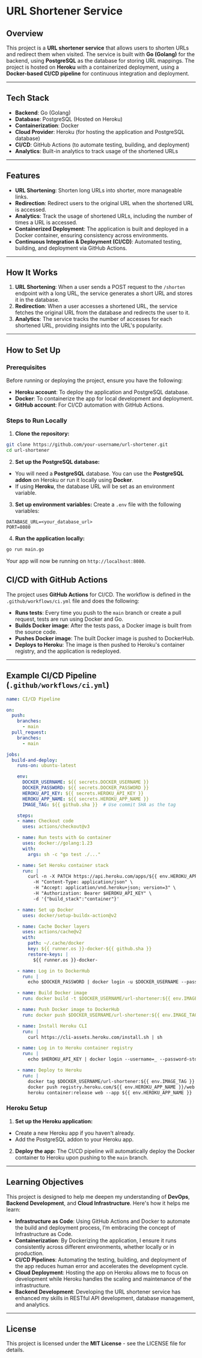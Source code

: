 # URL Shortener Service

## Overview

This project is a **URL shortener service** that allows users to shorten URLs and redirect them when visited. The service is built with **Go (Golang)** for the backend, using **PostgreSQL** as the database for storing URL mappings. The project is hosted on **Heroku** with a containerized deployment, using a **Docker-based CI/CD pipeline** for continuous integration and deployment.

---

## Tech Stack

- **Backend**: Go (Golang)
- **Database**: PostgreSQL (Hosted on Heroku)
- **Containerization**: Docker
- **Cloud Provider**: Heroku (for hosting the application and PostgreSQL database)
- **CI/CD**: GitHub Actions (to automate testing, building, and deployment)
- **Analytics**: Built-in analytics to track usage of the shortened URLs

---

## Features

- **URL Shortening**: Shorten long URLs into shorter, more manageable links.
- **Redirection**: Redirect users to the original URL when the shortened URL is accessed.
- **Analytics**: Track the usage of shortened URLs, including the number of times a URL is accessed.
- **Containerized Deployment**: The application is built and deployed in a Docker container, ensuring consistency across environments.
- **Continuous Integration & Deployment (CI/CD)**: Automated testing, building, and deployment via GitHub Actions.

---

## How It Works

1. **URL Shortening**: When a user sends a POST request to the `/shorten` endpoint with a long URL, the service generates a short URL and stores it in the database.
2. **Redirection**: When a user accesses a shortened URL, the service fetches the original URL from the database and redirects the user to it.
3. **Analytics**: The service tracks the number of accesses for each shortened URL, providing insights into the URL's popularity.

---

## How to Set Up

### Prerequisites

Before running or deploying the project, ensure you have the following:

- **Heroku account**: To deploy the application and PostgreSQL database.
- **Docker**: To containerize the app for local development and deployment.
- **GitHub account**: For CI/CD automation with GitHub Actions.

### Steps to Run Locally

1. **Clone the repository:**

```bash
git clone https://github.com/your-username/url-shortener.git
cd url-shortener
```

2. **Set up the PostgreSQL database:**

- You will need a **PostgreSQL** database. You can use the **PostgreSQL addon** on Heroku or run it locally using **Docker**.
- If using **Heroku**, the database URL will be set as an environment variable.

3. **Set up environment variables:** Create a `.env` file with the following variables:

```env
DATABASE_URL=<your_database_url>
PORT=8080
```

4. **Run the application locally:**

```bash
go run main.go
```

Your app will now be running on `http://localhost:8080`.

## CI/CD with GitHub Actions

The project uses **GitHub Actions** for CI/CD. The workflow is defined in the `.github/workflows/ci.yml` file and does the following:

- **Runs tests**: Every time you push to the `main` branch or create a pull request, tests are run using Docker and Go.
- **Builds Docker image**: After the tests pass, a Docker image is built from the source code.
- **Pushes Docker image**: The built Docker image is pushed to DockerHub.
- **Deploys to Heroku**: The image is then pushed to Heroku's container registry, and the application is redeployed.

---

## Example CI/CD Pipeline (`.github/workflows/ci.yml`)

```yaml
name: CI/CD Pipeline

on:
  push:
    branches:
      - main
  pull_request:
    branches:
      - main

jobs:
  build-and-deploy:
    runs-on: ubuntu-latest

    env:
      DOCKER_USERNAME: ${{ secrets.DOCKER_USERNAME }}
      DOCKER_PASSWORD: ${{ secrets.DOCKER_PASSWORD }}
      HEROKU_API_KEY: ${{ secrets.HEROKU_API_KEY }}
      HEROKU_APP_NAME: ${{ secrets.HEROKU_APP_NAME }}
      IMAGE_TAG: ${{ github.sha }}  # Use commit SHA as the tag

    steps:
    - name: Checkout code
      uses: actions/checkout@v3

    - name: Run tests with Go container
      uses: docker://golang:1.23
      with:
        args: sh -c "go test ./..."

    - name: Set Heroku container stack
      run: |
        curl -n -X PATCH https://api.heroku.com/apps/${{ env.HEROKU_APP_NAME }} \
          -H "Content-Type: application/json" \
          -H "Accept: application/vnd.heroku+json; version=3" \
          -H "Authorization: Bearer $HEROKU_API_KEY" \
          -d '{"build_stack":"container"}'

    - name: Set up Docker
      uses: docker/setup-buildx-action@v2

    - name: Cache Docker layers
      uses: actions/cache@v2
      with:
        path: ~/.cache/docker
        key: ${{ runner.os }}-docker-${{ github.sha }}
        restore-keys: |
          ${{ runner.os }}-docker-

    - name: Log in to DockerHub
      run: |
        echo $DOCKER_PASSWORD | docker login -u $DOCKER_USERNAME --password-stdin

    - name: Build Docker image
      run: docker build -t $DOCKER_USERNAME/url-shortener:${{ env.IMAGE_TAG }} .

    - name: Push Docker image to DockerHub
      run: docker push $DOCKER_USERNAME/url-shortener:${{ env.IMAGE_TAG }}

    - name: Install Heroku CLI
      run: |
        curl https://cli-assets.heroku.com/install.sh | sh

    - name: Log in to Heroku container registry
      run: |
        echo $HEROKU_API_KEY | docker login --username=_ --password-stdin registry.heroku.com

    - name: Deploy to Heroku
      run: |
        docker tag $DOCKER_USERNAME/url-shortener:${{ env.IMAGE_TAG }} registry.heroku.com/${{ env.HEROKU_APP_NAME }}/web
        docker push registry.heroku.com/${{ env.HEROKU_APP_NAME }}/web
        heroku container:release web --app ${{ env.HEROKU_APP_NAME }}
```

### Heroku Setup

1. **Set up the Heroku application:**

- Create a new Heroku app if you haven't already.
- Add the PostgreSQL addon to your Heroku app.

2. **Deploy the app:** The CI/CD pipeline will automatically deploy the Docker container to Heroku upon pushing to the `main` branch.

---

## Learning Objectives

This project is designed to help me deepen my understanding of **DevOps**, **Backend Development**, and **Cloud Infrastructure**. Here's how it helps me learn:

- **Infrastructure as Code**: Using GitHub Actions and Docker to automate the build and deployment process, I’m embracing the concept of Infrastructure as Code.
- **Containerization**: By Dockerizing the application, I ensure it runs consistently across different environments, whether locally or in production.
- **CI/CD Pipelines**: Automating the testing, building, and deployment of the app reduces human error and accelerates the development cycle.
- **Cloud Deployment**: Hosting the app on Heroku allows me to focus on development while Heroku handles the scaling and maintenance of the infrastructure.
- **Backend Development**: Developing the URL shortener service has enhanced my skills in RESTful API development, database management, and analytics.

---

## License

This project is licensed under the **MIT License** - see the LICENSE file for details.
